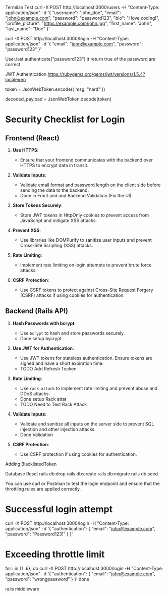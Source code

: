 Termilan Test
curl -X POST http://localhost:3000/users -H "Content-Type: application/json" -d '{
"username": "john_doe",
"email": "john@example.com",
"password": "password123",
"bio": "I love coding!",
"profile_picture": "https://example.com/john.jpg",
"first_name": "John",
"last_name": "Doe"
}'

curl -X POST http://localhost:3000/login -H "Content-Type: application/json" -d '{
"email": "john@example.com",
"password": "password123"
}'

User.last.authenticate("password123")
it return true of the password are correct

JWT Authentication
https://rubygems.org/gems/jwt/versions/1.5.4?locale=en

token = JsonWebToken.encode({ msg: "nard" })

decoded_payload = JsonWebToken.decode(token)

# Security Checklist for Login

## Frontend (React)

1. **Use HTTPS**:

   - Ensure that your frontend communicates with the backend over HTTPS to encrypt data in transit.

2. **Validate Inputs**:

   - Validate email format and password length on the client side before sending the data to the backend.
   - Done in Front and and Backend Validation (Fix the UI)

3. **Store Tokens Securely**:

   - Store JWT tokens in HttpOnly cookies to prevent access from JavaScript and mitigate XSS attacks.

4. **Prevent XSS**:

   - Use libraries like DOMPurify to sanitize user inputs and prevent Cross-Site Scripting (XSS) attacks.

5. **Rate Limiting**:

   - Implement rate limiting on login attempts to prevent brute force attacks.

6. **CSRF Protection**:
   - Use CSRF tokens to protect against Cross-Site Request Forgery (CSRF) attacks if using cookies for authentication.

## Backend (Rails API)

1. **Hash Passwords with bcrypt**:

   - Use `bcrypt` to hash and store passwords securely.
   - Done setup bycrypt

2. **Use JWT for Authentication**:

   - Use JWT tokens for stateless authentication. Ensure tokens are signed and have a short expiration time.
   - TODO Add Refresh Tocken

3. **Rate Limiting**:

   - Use `rack-attack` to implement rate limiting and prevent abuse and DDoS attacks.
   - Done setup Rack attat
   - TODO Need to Test Rack Attack

4. **Validate Inputs**:

   - Validate and sanitize all inputs on the server side to prevent SQL injection and other injection attacks.
   - Done Validation

5. **CSRF Protection**:
   - Use CSRF protection if using cookies for authentication.

Adding BlacklistedToken

Database Reset
rails db:drop
rails db:create
rails db:migrate
rails db:seed

You can use curl or Postman to test the login endpoint and ensure that the throttling rules are applied correctly.

# Successful login attempt

curl -X POST http://localhost:3000/login -H "Content-Type: application/json" -d '{
"authentication": {
"email": "john@example.com",
"password": "Password123!"
}
}'

# Exceeding throttle limit

for i in {1..6}; do
curl -X POST http://localhost:3000/login -H "Content-Type: application/json" -d '{
"authentication": {
"email": "john@example.com",
"password": "wrongpassword"
}
}'
done

rails middleware
